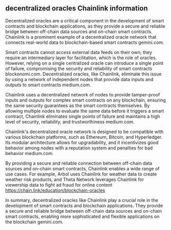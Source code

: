 ## decentralized oracles Chainlink information

Decentralized oracles are a critical component in the development of smart contracts and blockchain applications, as they provide a secure and reliable bridge between off-chain data sources and on-chain smart contracts. Chainlink is a prominent example of a decentralized oracle network that connects real-world data to blockchain-based smart contracts gemini.com.

Smart contracts cannot access external data feeds on their own; they require an intermediary layer for facilitation, which is the role of oracles. However, relying on a single centralized oracle can introduce a single point of failure, compromising the security and reliability of smart contracts blockonomi.com. Decentralized oracles, like Chainlink, eliminate this issue by using a network of independent nodes that provide data inputs and outputs to smart contracts medium.com.

Chainlink uses a decentralized network of nodes to provide tamper-proof inputs and outputs for complex smart contracts on any blockchain, ensuring the same security guarantees as the smart contracts themselves. By allowing multiple nodes to evaluate the same data before it triggers a smart contract, Chainlink eliminates single points of failure and maintains a high level of security, reliability, and trustworthiness medium.com.

Chainlink's decentralized oracle network is designed to be compatible with various blockchain platforms, such as Ethereum, Bitcoin, and Hyperledger. Its modular architecture allows for upgradability, and it incentivizes good behavior among nodes with a reputation system and penalties for bad behavior medium.com.

By providing a secure and reliable connection between off-chain data sources and on-chain smart contracts, Chainlink enables a wide range of use cases. For example, Arbol uses Chainlink for weather data to create weather risk products, and Theta Network leverages Chainlink for viewership data to fight ad fraud for online content https://chain.link/education/blockchain-oracles

In summary, decentralized oracles like Chainlink play a crucial role in the development of smart contracts and blockchain applications. They provide a secure and reliable bridge between off-chain data sources and on-chain smart contracts, enabling more sophisticated and flexible applications on the blockchain gemini.com.
